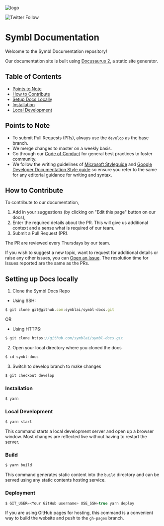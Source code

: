 
![logo](https://user-images.githubusercontent.com/81958801/129763344-cd250502-7f54-4b62-961a-5604ea9520fb.png)

![Twitter Follow](https://img.shields.io/twitter/follow/symbldotai?style=social)


# Symbl Documentation

Welcome to the Symbl Documentation repository!

Our documentation site is built using [Docusaurus 2](https://v2.docusaurus.io/), a static site generator. 

## Table of Contents
- [Points to Note](#points-to-note)
- [How to Contribute](#how-to-contribute)
- [Setup Docs Locally](#set-up-docs-locally)
- [Installation](#installation)
- [Local Development](#local-development)

## Points to Note

- To submit Pull Requests (PRs), always use the `develop` as the base branch.
- We merge changes to master on a weekly basis.
- Go through our [Code of Conduct](https://github.com/symblai/symbl-docs/blob/develop/CODE_OF_CONDUCT.md) for general best practices to foster community. 
- We follow the writing guidelines of [Microsoft Styleguide](https://docs.microsoft.com/en-us/style-guide/welcome/) and [Google Developer Documentation Style guide](https://developers.google.com/style) so ensure you refer to the same for any editorial guidance for writing and syntax.

## How to Contribute
To contribute to our documentation, 

1. Add in your suggestions (by clicking on "Edit this page" button on our docs),
2. Enter the required details about the PR. This will give us additional context and a sense what is required of our team. 
3. Submit a Pull Request (PR).

The PR are reviewed every Thursdays by our team. 

If you wish to suggest a new topic, want to request for additional details or raise any other issues, you can [Open an Issue](https://github.com/symblai/symbl-docs/issues/new). The resolution time for Issues reported are the same as the PRs.  

## Setting up Docs locally

1. Clone the Symbl Docs Repo

- Using SSH:
  
```js
$ git clone git@github.com:symblai/symbl-docs.git
```
  
   OR 

- Using HTTPS:

```js
$ git clone https://github.com/symblai/symbl-docs.git
```

2. Open your local directory where you cloned the docs
  
```js
$ cd symbl-docs
```

3. Switch to develop branch to make changes

```js
$ git checkout develop
```
### Installation

```js
$ yarn
```

### Local Development

```js
$ yarn start
```

This command starts a local development server and open up a browser window. Most changes are reflected live without having to restart the server.

### Build

```js
$ yarn build
```

This command generates static content into the `build` directory and can be served using any static contents hosting service.

### Deployment

```js
$ GIT_USER=<Your GitHub username> USE_SSH=true yarn deploy
```

If you are using GitHub pages for hosting, this command is a convenient way to build the website and push to the `gh-pages` branch.
